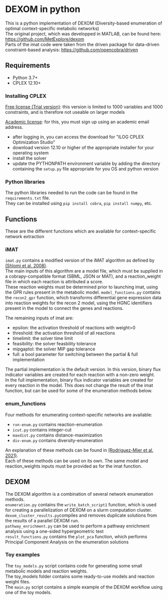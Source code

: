 # DEXOM in python

This is a python implementation of DEXOM (Diversity-based enumeration of optimal context-specific metabolic networks)  
The original project, which was developped in MATLAB, can be found here: https://github.com/MetExplore/dexom  
Parts of the imat code were taken from the driven package for data-driven constraint-based analysis: https://github.com/opencobra/driven

## Requirements
- Python 3.7+
- CPLEX 12.10+

### Installing CPLEX

[Free license (Trial version)](https://www.ibm.com/analytics/cplex-optimizer): this version is limited to 1000 variables and 1000 constraints, and is therefore not useable on larger models

[Academic license](https://www.ibm.com/academic/technology/data-science): for this, you must sign up using an academic email address.
 - after logging in, you can access the download for "ILOG CPLEX Optimization Studio"
 - download version 12.10 or higher of the appropriate installer for your operating system
 - install the solver
 - update the PYTHONPATH environment variable by adding the directory containing the `setup.py` file appropriate for you OS and python version

### Python libraries
The python libraries needed to run the code can be found in the `requirements.txt` file.  
They can be installed using `pip install cobra`, `pip install numpy`, etc.

## Functions

These are the different functions which are available for context-specific network extraction

### iMAT
`imat.py` contains a modified version of the iMAT algorithm as defined by [(Shlomi et al. 2008)](https://pubmed.ncbi.nlm.nih.gov/18711341/).  
The main inputs of this algorithm are a model file, which must be supplied in a cobrapy-compatible format (SBML, JSON or MAT), and a reaction_weight file in which each reaction is attributed a score.  
These reaction weights must be determined prior to launching imat, using the GPR rules present in the metabolic model.
`model_functions.py` contains the `recon2_gpr` function, which transforms differential gene expression data into reaction weights for the recon 2 model, using the HGNC identifiers present in the model to connect the genes and reactions.

The remaining inputs of imat are:
- epsilon: the activation threshold of reactions with weight>0
- threshold: the activation threshold of all reactions
- timelimit: the solver time limit
- feasibility: the solver feasbility tolerance
- mipgaptol: the solver MIP gap tolerance
- full: a bool parameter for switching between the partial & full implementation

The partial implementation is the default version. In this version, binary flux indicator variables are created for each reaction with a non-zero weight.  
In the full implementation, binary flux indicator variables are created for every reaction in the model. This does not change the result of the imat function, but can be used for some of the enumeration methods below.

### enum_functions

Four methods for enumerating context-specific networks are available:
- `rxn-enum.py` contains reaction-enumeration
- `icut.py` contains integer-cut
- `maxdist.py` contains distance-maximization
- `div-enum.py` contains diversity-enumeration

An explanation of these methods can be found in [(Rodriguez-Mier et al. 2021)](https://doi.org/10.1371/journal.pcbi.1008730).  
Each of these methods can be used on its own. The same model and reaction_weights inputs must be provided as for the imat function.

## DEXOM

The DEXOM algorithm is a combination of several network enumeration methods.  
`enumeration.py` contains the `write_batch_script1` function, which is used for creating a parallelization of DEXOM on a slurm computation cluster.  
`dexom_cluster_results.py`compiles and removes duplicate solutions from the results of a parallel DEXOM run.  
`pathway_enrichment.py` can be used to perform a pathway enrichment analysis using a one-sided hypergeometric test  
`result_functions.py` contains the `plot_pca` function, which performs Principal Component Analysis on the enumeration solutions

### Toy examples
The `toy_models.py` script contains code for generating some small metabolic models and reaction weights.  
The toy_models folder contains some ready-to-use models and reaction weight files.  
The `main.py` script contains a simple example of the DEXOM workflow using one of the toy models.

